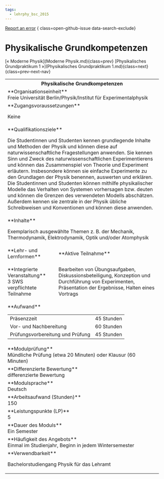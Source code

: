 ```yaml
---
tags:
  - lehrphy_bsc_2015
---
```

[Report an error](https://github.com/SGSSGene/FUB-SUP/issues/new?title=Error%20in%20%22Physikalische%20Grundkompetenzen%22&body=There%20seems%20to%20be%20an%20error%20in%20module%20%22Physikalische%20Grundkompetenzen%22%2E%0A%0A%3CDescribe%20here%20a%20slightly%20more%20detailed%20description%20of%20what%20is%20wrong%3E&labels=bug)
{ class=open-github-issue data-search-exclude}

# Physikalische Grundkompetenzen

[« Moderne Physik](Moderne Physik.md){class=prev}
[Physikalisches Grundpraktikum 1 »](Physikalisches Grundpraktikum 1.md){class=next}
{class=prev-next-nav}

<table markdown id="moduledesc">
<tr markdown class="moduledesc_head"><th colspan="2">Physikalische Grundkompetenzen </th></tr>
<tr markdown><td colspan="2">**Organisationseinheit**   <br>Freie Universität Berlin/Physik/Institut für Experimentalphysik</td></tr>


<tr markdown><td colspan="2">**Zugangsvoraussetzungen** <br>

Keine


</td></tr>
<tr markdown><td colspan="2">**Qualifikationsziele**    <br>

Die Studentinnen und Studenten kennen grundlegende Inhalte und Methoden der
Physik und können diese auf naturwissenschaftliche Fragestellungen anwenden.
Sie kennen Sinn und Zweck des naturwissenschaftlichen Experimentierens und
können das Zusammenspiel von Theorie und Experiment erläutern. Insbesondere
können sie einfache Experimente zu den Grundlagen der Physik benennen,
auswerten und erklären. Die Studentinnen und Studenten können mithilfe
physikalischer Modelle das Verhalten von Systemen vorhersagen bzw. deuten
und können die Grenzen des verwendeten Modells abschätzen. Außerdem kennen
sie zentrale in der Physik übliche Schreibweisen und Konventionen und können
diese anwenden.


</td></tr>
<tr markdown><td colspan="2">**Inhalte**                <br>

Exemplarisch ausgewählte Themen z. B. der Mechanik, Thermodynamik,
Elektrodynamik, Optik und/oder Atomphysik


</td></tr>

<tr markdown><td>**Lehr- und Lernformen**</td><td>**Aktive Teilnahme**</td></tr>
<tr markdown><td> **Integrierte Veranstaltung** <br>3 SWS <br> verpflichtete Teilnahme</td><td>

Bearbeiten von Übungsaufgaben, Diskussionsbeteiligung, Konzeption und Durchführung von Experimenten, Präsentation der Ergebnisse, Halten eines Vortrags
</td></tr>
<tr markdown><td colspan="2">**Aufwand**                <br>
<table class="aufwand_table">
<tr><td>Präsenzzeit</td><td>45 Stunden</td></tr>
<tr><td>Vor- und Nachbereitung</td><td>60 Stunden</td></tr>
<tr><td>Prüfungsvorbereitung und Prüfung</td><td>45 Stunden</td></tr>
</table>

</td></tr>
<tr markdown><td colspan="2">**Modulprüfung**             <br>Mündliche Prüfung (etwa 20 Minuten) oder Klausur (60 Minuten)


</td></tr>
<tr markdown><td colspan="2">**Differenzierte Bewertung** <br>differenzierte Bewertung

</td></tr>
<tr markdown><td colspan="2">**Modulsprache**             <br>Deutsch</td></tr>
<tr markdown><td colspan="2">**Arbeitsaufwand (Stunden)** <br>150</td></tr>
<tr markdown><td colspan="2">**Leistungspunkte (LP)**     <br>5</td></tr>
<tr markdown><td colspan="2">**Dauer des Moduls**         <br>Ein Semester</td></tr>
<tr markdown><td colspan="2">**Häufigkeit des Angebots**  <br>Einmal im Studienjahr, Beginn in jedem Wintersemester</td></tr>
<tr markdown><td colspan="2">**Verwendbarkeit**           <br>

Bachelorstudiengang Physik für das Lehramt


</td></tr>


</table>
